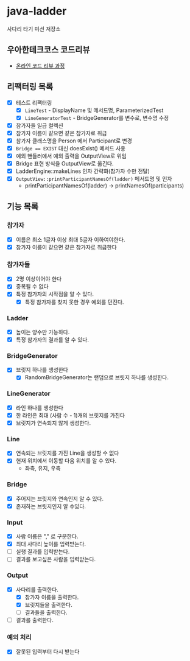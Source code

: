 # java-ladder

사다리 타기 미션 저장소

## 우아한테크코스 코드리뷰

- [온라인 코드 리뷰 과정](https://github.com/woowacourse/woowacourse-docs/blob/master/maincourse/README.md)

## 리팩터링 목록

- [x] 테스트 리팩터링
  - [x] `LineTest` - DisplayName 및 메서드명, ParameterizedTest
  - [x] `LineGeneratorTest` - BridgeGenerator를 변수로, 변수명 수정
- [x] 참가자들 일급 컬렉션
- [x] 참가자 이름이 같으면 같은 참가자로 취급
- [x] 참가자 클래스명을 Person 에서 Participant로 변경
- [x] `Bridge == EXIST` 대신 doesExist() 메서드 사용
- [x] 예외 핸들러에서 예외 출력을 OutputView로 위임
- [x] Bridge 표현 방식을 OutputView로 옮긴다.
- [x] LadderEngine::makeLines 인자 간략화(참가자 수만 전달)
- [x] `OutputView::printParticipantNamesOf(ladder)` 메서드명 및 인자
  - printParticipantNamesOf(ladder) -> printNamesOf(participants) 

## 기능 목록

### 참가자

- [x] 이름은 최소 1글자 이상 최대 5글자 이하여야한다.
- [x] 참가자 이름이 같으면 같은 참가자로 취급한다

### 참가자들

- [x] 2명 이상이어야 한다
- [x] 중복될 수 없다
- [x] 특정 참가자의 시작점을 알 수 있다.
  - [x] 특정 참가자를 찾지 못한 경우 예외를 던진다.

### Ladder

- [x] 높이는 양수만 가능하다.
- [x] 특정 참가자의 결과를 알 수 있다.

### BridgeGenerator

- [x] 브릿지 하나를 생성한다
    - [x] RandomBridgeGenerator는 랜덤으로 브릿지 하나를 생성한다.

### LineGenerator

- [x] 라인 하나를 생성한다
- [x] 한 라인은 최대 (사람 수 - 1)개의 브릿지를 가진다
- [x] 브릿지가 연속되지 않게 생성한다.

### Line
- [x] 연속되는 브릿지를 가진 Line을 생성할 수 없다
- [x] 현재 위치에서 이동할 다음 위치를 알 수 있다.
  - 좌측, 유지, 우측

### Bridge

- [x] 주어지는 브릿지와 연속인지 알 수 있다.
- [x] 존재하는 브릿지인지 알 수있다.

### Input

- [x] 사람 이름은 "," 로 구분한다.
- [x] 최대 사다리 높이를 입력받는다.
- [ ] 실행 결과를 입력받는다.
- [ ] 결과를 보고싶은 사람을 입력받는다.

### Output

- [x] 사다리를 출력한다.
    - [x] 참가자 이름을 출력한다.
    - [x] 브릿지들을 출력한다.
    - [ ] 결과들을 출력한다.
- [ ] 결과를 출력한다.

### 예외 처리

- [x] 잘못된 입력부터 다시 받는다